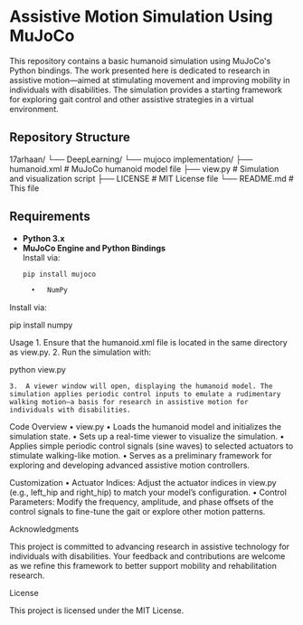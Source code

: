 # Assistive Motion Simulation Using MuJoCo

This repository contains a basic humanoid simulation using MuJoCo's Python bindings. The work presented here is dedicated to research in assistive motion—aimed at stimulating movement and improving mobility in individuals with disabilities. The simulation provides a starting framework for exploring gait control and other assistive strategies in a virtual environment.

## Repository Structure

17arhaan/
└── DeepLearning/
└── mujoco implementation/
├── humanoid.xml        # MuJoCo humanoid model file
├── view.py             # Simulation and visualization script
├── LICENSE             # MIT License file
└── README.md           # This file

## Requirements

- **Python 3.x**
- **MuJoCo Engine and Python Bindings**  
  Install via:
  ```bash
  pip install mujoco

	•	NumPy
Install via:

pip install numpy



Usage
	1.	Ensure that the humanoid.xml file is located in the same directory as view.py.
	2.	Run the simulation with:

python view.py


	3.	A viewer window will open, displaying the humanoid model. The simulation applies periodic control inputs to emulate a rudimentary walking motion—a basis for research in assistive motion for individuals with disabilities.

Code Overview
	•	view.py
	•	Loads the humanoid model and initializes the simulation state.
	•	Sets up a real-time viewer to visualize the simulation.
	•	Applies simple periodic control signals (sine waves) to selected actuators to stimulate walking-like motion.
	•	Serves as a preliminary framework for exploring and developing advanced assistive motion controllers.

Customization
	•	Actuator Indices:
Adjust the actuator indices in view.py (e.g., left_hip and right_hip) to match your model’s configuration.
	•	Control Parameters:
Modify the frequency, amplitude, and phase offsets of the control signals to fine-tune the gait or explore other motion patterns.

Acknowledgments

This project is committed to advancing research in assistive technology for individuals with disabilities. Your feedback and contributions are welcome as we refine this framework to better support mobility and rehabilitation research.

License

This project is licensed under the MIT License.
